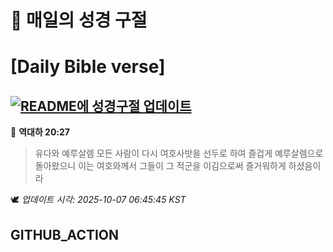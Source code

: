 # 🙏 매일의 성경 구절
# [Daily Bible verse]
## [![README에 성경구절 업데이트](https://github.com/DONGSUKA/first_test/actions/workflows/update-readme-bible.yml/badge.svg)](https://github.com/DONGSUKA/first_test/actions/workflows/update-readme-bible.yml)
<!-- START_BIBLE_VERSE -->
📖 **역대하 20:27**
> 유다와 예루살렘 모든 사람이 다시 여호사밧을 선두로 하여 즐겁게 예루살렘으로 돌아왔으니 이는 여호와께서 그들이 그 적군을 이김으로써 즐거워하게 하셨음이라

🕊️ _업데이트 시각: 2025-10-07 06:45:45 KST_
  <!-- END_BIBLE_VERSE -->
## GITHUB_ACTION
